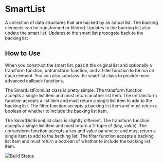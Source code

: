 SmartList
=========

A collection of data structures that are backed by an actual list.
The backing elements can be transformed or filtered.
Updates to the backing list also update the smart list.
Updates to the smart list propogate back to the backing list

How to Use
----------

When you construct the smart list, pass it the original list and optionally a
transform function, untransform function, and a filter function to be run on each element.
You can also subclass the smartlist class to provide more advanced callback functions.

The SmartListFromList class is pretty simple. The transform function accepts a single list item and must return another list item. The untransform function accepts a list item and must return a single list item to add to the backing list. The filter function accepts a backing list item and must return a boolean of whether to include the backing list item.

The SmartDictFromList class is slightly different. The transform function accepts a single list item and must return a 2-tuple of (key, value). The untransform function accepts a key and value parameter and must return a single item to add to the backing list. The filter function accepts a backing list item and must return a boolean of whether to include the backing list item.

[![Build Status](https://travis-ci.org/hufman/SmartList.svg?branch=master)](https://travis-ci.org/hufman/SmartList)
